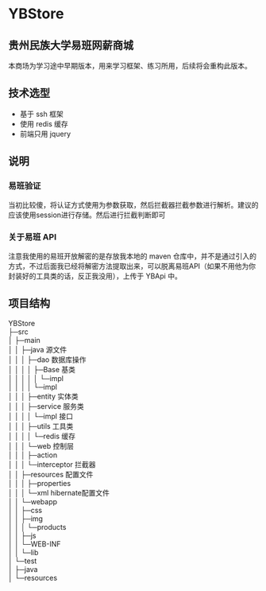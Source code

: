 # YBStore
## 贵州民族大学易班网薪商城
本商场为学习途中早期版本，用来学习框架、练习所用，后续将会重构此版本。
## 技术选型
- 基于 ssh 框架 
- 使用 redis 缓存
- 前端只用 jquery

## 说明
### 易班验证
当初比较傻，将认证方式使用为参数获取，然后拦截器拦截参数进行解析。建议的应该使用session进行存储。然后进行拦截判断即可
### 关于易班 API
注意我使用的易班开放解密的是存放我本地的 maven 仓库中，并不是通过引入的方式，不过后面我已经将解密方法提取出来，可以脱离易班API（如果不用他为你封装好的工具类的话，反正我没用），上传于 YBApi 中。
## 项目结构
YBStore <br />
├─src                       <br />
│  ├─main                   <br />
│  │  ├─java 源文件          <br />
│  │  │  ├─dao 数据库操作     <br />
│  │  │  │  ├─Base 基类      <br />
│  │  │  │  │  └─impl       <br />
│  │  │  │  └─impl          <br />
│  │  │  ├─entity 实体类     <br />
│  │  │  ├─service 服务类    <br />
│  │  │  │  └─impl 接口      <br />
│  │  │  ├─utils  工具类     <br />
│  │  │  │  └─redis 缓存     <br />
│  │  │  └─web  控制层       <br />
│  │  │      ├─action       <br />
│  │  │      └─interceptor 拦截器 <br />
│  │  ├─resources 配置文件          <br />
│  │  │  ├─properties       <br />
│  │  │  └─xml hibernate配置文件    <br />
│  │  └─webapp              <br />
│  │      ├─css             <br />
│  │      ├─img             <br />
│  │      │  └─products     <br />
│  │      ├─js              <br />
│  │      └─WEB-INF         <br />
│  │          └─lib         <br />
│  └─test                   <br />
│      ├─java               <br />
│      └─resources          <br />
